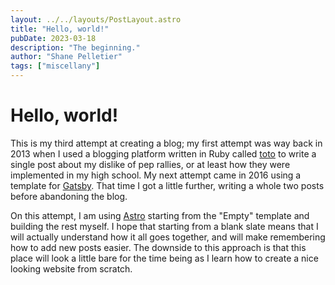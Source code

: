 ```yaml
---
layout: ../../layouts/PostLayout.astro
title: "Hello, world!"
pubDate: 2023-03-18
description: "The beginning."
author: "Shane Pelletier"
tags: ["miscellany"]
---
```


# Hello, world!

This is my third attempt at creating a blog; my first attempt was way back in 2013 when I used a blogging platform written in Ruby called [toto](https://github.com/cloudhead/toto) to write a single post about my dislike of pep rallies, or at least how they were implemented in my high school. My next attempt came in 2016 using a template for [Gatsby](https://www.gatsbyjs.com/). That time I got a little further, writing a whole two posts before abandoning the blog.

On this attempt, I am using [Astro](https://astro.build/) starting from the "Empty" template and building the rest myself. I hope that starting from a blank slate means that I will actually understand how it all goes together, and will make remembering how to add new posts easier. The downside to this approach is that this place will look a little bare for the time being as I learn how to create a nice looking website from scratch.